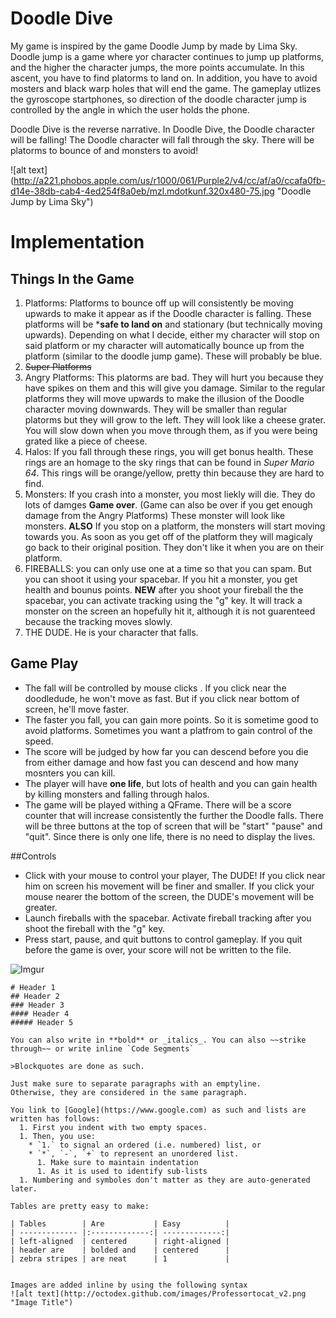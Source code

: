# Doodle Dive

My game is inspired by the game Doodle Jump by made by Lima Sky.  Doodle jump is a game where yor character continues to jump up platforms, and the higher the character jumps, the more points accumulate.  In this ascent, you have to find platorms to land on.  In addition, you have to avoid mosters and black warp holes that will end the game.  The gameplay  utlizes the gyroscope startphones, so direction of the doodle character jump is controlled by the angle in which the user holds the phone.  

Doodle Dive is the reverse narrative.  In Doodle Dive, the Doodle character will be falling!  The Doodle character will fall through the sky.  There will be platorms to bounce of and monsters to avoid!  

![alt text] (http://a221.phobos.apple.com/us/r1000/061/Purple2/v4/cc/af/a0/ccafa0fb-d14e-38db-cab4-4ed254f8a0eb/mzl.mdotkunf.320x480-75.jpg "Doodle Jump by Lima Sky")

# Implementation
## Things In the Game 
  1. Platforms: Platforms to bounce off up will consistently be moving upwards to make it appear as if the Doodle character is falling.  These platforms will be ***safe to land on** and stationary (but technically moving upwards).  Depending on what I decide, either my character will stop on said platform or my character will automatically bounce up from the platform (similar to the doodle jump game). These will probably be blue.  
  2. ~~Super Platforms~~
  3. Angry Platforms: This platorms are bad.  They will hurt you because they have spikes on them and this will give you damage.  Similar to the regular platforms they will move upwards to make the illusion of the Doodle character moving downwards.  They will be smaller than regular platorms but they will grow to the left. They will look like a cheese grater.  You will slow down when you move through them, as if you were being grated like a piece of cheese. 
  4. Halos: If you fall through these rings, you will get bonus health.  These rings are an homage to the sky rings that can be found in _Super Mario 64_.  This rings will be orange/yellow, pretty thin because they are hard to find. 
  5. Monsters: If you crash into a monster, you most liekly will die.  They do lots of damges  **Game over**. (Game can also be over if you get enough damage from the Angry Platforms) These monster will look like monsters.  **ALSO** If you stop on a platform, the monsters will start moving towards you.  As soon as you get off of the platform they will magicaly go back to their original position.  They don't like it when you are on their platform. 
  6. FIREBALLS:  you can only use one at a time so that you can spam.  But you can shoot it using your spacebar.  If you hit a monster, you get health and bounus points. **NEW** after you shoot your fireball the the spacebar, you can activate tracking using the "g" key.  It will track a monster on the screen an hopefully hit it, although it is not guarenteed because the tracking moves slowly. 
  7. THE DUDE.  He is your character that falls.

## Game Play
  * The fall will be controlled by mouse clicks .  If you click near the doodledude, he won't move as fast.  But if you click near bottom of screen, he'll move faster. 
  * The faster you fall, you can gain more points.  So it is sometime good to avoid platforms. Sometimes you want a platfrom to gain control of the speed. 
  * The score will be judged by how far you can descend before you die from either damage and how fast you can descend and how many mosnters you can kill. 
  * The player will have **one life**, but lots of health and you can gain health by killing monsters and falling through halos. 
  * The game will be played withing a QFrame.  There will be a score counter that will increase consistently the further the Doodle falls.  There will be three buttons at the top of screen that will be "start" "pause" and "quit". Since there is only one life, there is no need to display the lives.

##Controls 
* Click with your mouse to control your player, The DUDE! If you click near him on screen his movement will be finer and smaller. If you click your mouse nearer the bottom of the screen, the DUDE's movement will be greater. 
* Launch fireballs with the spacebar.  Activate fireball tracking after you shoot the fireball with the "g" key. 
* Press start, pause, and quit buttons to control gameplay.  If you quit before the game is over, your score will not be written to the file.

![Imgur](http://i.imgur.com/HZg6Mkr.jpg "Doodle Fall")

```
# Header 1
## Header 2
### Header 3
#### Header 4
##### Header 5

You can also write in **bold** or _italics_. You can also ~~strike through~~ or write inline `Code Segments`

>Blockquotes are done as such.

Just make sure to separate paragraphs with an emptyline. 
Otherwise, they are considered in the same paragraph.

You link to [Google](https://www.google.com) as such and lists are written has follows:
  1. First you indent with two empty spaces.
  1. Then, you use:
    * `1.` to signal an ordered (i.e. numbered) list, or
    * `*`, `-`, `+` to represent an unordered list.
      1. Make sure to maintain indentation
      1. As it is used to identify sub-lists
  1. Numbering and symboles don't matter as they are auto-generated later.

Tables are pretty easy to make:

| Tables        | Are           | Easy          |
| ------------- |:-------------:| -------------:|
| left-aligned  | centered      | right-aligned |
| header are    | bolded and    | centered      |
| zebra stripes | are neat      | 1             |


Images are added inline by using the following syntax
![alt text](http://octodex.github.com/images/Professortocat_v2.png "Image Title")
```

